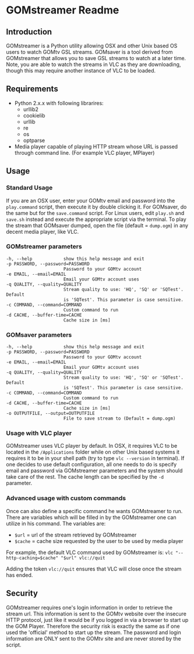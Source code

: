 GOMstreamer Readme
==================

Introduction
------------
GOMstreamer is a Python utility allowing OSX and other Unix based OS users to watch GOMtv GSL streams. GOMsaver is a tool derived from GOMstreamer that allows you to save GSL streams to watch at a later time. Note, you are able to watch the streams in VLC as they are downloading, though this may require another instance of VLC to be loaded.

Requirements
------------
- Python 2.x.x
  with following librarires:
  - urllib2
  - cookielib
  - urllib
  - re
  - os
  - optparse
- Media player capable of playing HTTP stream whose URL is passed through command line. (For example VLC player, MPlayer)

Usage
-----

### Standard Usage ###
If you are an OSX user, enter your GOMtv email and password into the `play.command` script, then execute it by double clicking it. For GOMsaver, do the same but for the `save.command` script. For Linux users, edit `play.sh` and `save.sh` instead and execute the appropriate script via the terminal. To play the stream that GOMsaver dumped, open the file (default = `dump.ogm`) in any decent media player, like VLC.

### GOMstreamer parameters ###
    -h, --help            show this help message and exit
    -p PASSWORD, --password=PASSWORD
                          Password to your GOMtv account
    -e EMAIL, --email=EMAIL
                          Email your GOMtv account uses
    -q QUALITY, --quality=QUALITY
                          Stream quality to use: 'HQ', 'SQ' or 'SQTest'. Default
                          is 'SQTest'. This parameter is case sensitive.
    -c COMMAND, --command=COMMAND
                          Custom command to run
    -d CACHE, --buffer-time=CACHE
                          Cache size in [ms]

### GOMsaver parameters ###
    -h, --help            show this help message and exit
    -p PASSWORD, --password=PASSWORD
                          Password to your GOMtv account
    -e EMAIL, --email=EMAIL
                          Email your GOMtv account uses
    -q QUALITY, --quality=QUALITY
                          Stream quality to use: 'HQ', 'SQ' or 'SQTest'. Default
                          is 'SQTest'. This parameter is case sensitive.
    -c COMMAND, --command=COMMAND
                          Custom command to run
    -d CACHE, --buffer-time=CACHE
                          Cache size in [ms]
    -o OUTPUTFILE, --output=OUTPUTFILE
                          File to save stream to (Default = dump.ogm)

### Usage with VLC player ###
GOMstreamer uses VLC player by default. In OSX, it requires VLC to be located in the `/Applications` folder while on other Unix based systems it requires it to be in your shell path (try to type `vlc --version` in terminal). If one decides to use default configuration, all one needs to do is specify email and password via GOMstreamer parameters and the system should take care of the rest. The cache length can be specified by the `-d` parameter.

### Advanced usage with custom commands ###
Once can also define a specific command he wants GOMstreamer to run. There are variables which will be filled in by the GOMstreamer one can utilize in his command. The variables are:

- `$url` = url of the stream retrieved by GOMstreamer
- `$cache` = cache size requested by the user to be used by media player

For example, the default VLC command used by GOMstreamer is:
`vlc "--http-caching=$cache" "$url" vlc://quit`

Adding the token `vlc://quit` ensures that VLC will close once the stream has ended.

Security
--------
GOMstreamer requires one's login information in order to retrieve the stream url. This information is sent to the GOMtv website over the insecure HTTP protocol, just like it would be if you logged in via a browser to start up the GOM Player. Therefore the security risk is exactly the same as if one used the 'official' method to start up the stream. The password and login information are ONLY sent to the GOMtv site and are never stored by the script.
